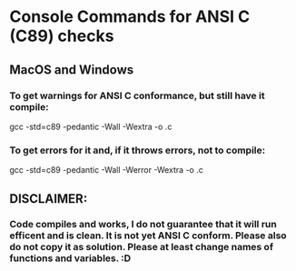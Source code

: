 # Console Commands for ANSI C (C89) checks

## MacOS and Windows
### To get warnings for ANSI C conformance, but still have it compile: 
gcc -std=c89 -pedantic -Wall -Wextra -o <fileName> <fileName>.c

### To get errors for it and, if it throws errors, not to compile:
gcc -std=c89 -pedantic -Wall -Werror  -Wextra -o <fileName> <fileName>.c

## DISCLAIMER: 
### Code compiles and works, I do not guarantee that it will run efficent and is clean. It is not yet ANSI C conform. Please also do not copy it as solution. Please at least change names of functions and variables. :D
